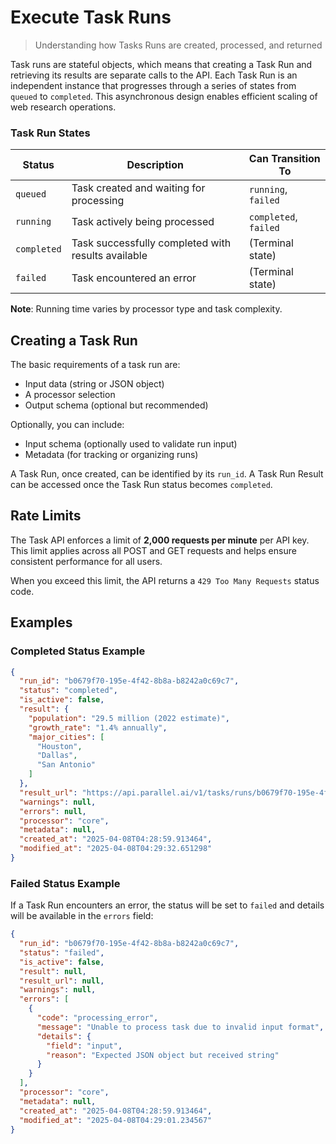 # Execute Task Runs

> Understanding how Tasks Runs are created, processed, and returned

Task runs are stateful objects, which means that creating a Task Run and retrieving its results are separate calls to the API. Each Task Run is an independent instance that progresses through a series of states from `queued` to `completed`. This asynchronous design enables efficient scaling of web research operations.

### Task Run States

| Status      | Description                                        | Can Transition To     |
| ----------- | -------------------------------------------------- | --------------------- |
| `queued`    | Task created and waiting for processing            | `running`, `failed`   |
| `running`   | Task actively being processed                      | `completed`, `failed` |
| `completed` | Task successfully completed with results available | (Terminal state)      |
| `failed`    | Task encountered an error                          | (Terminal state)      |

**Note**: Running time varies by processor type and task complexity.

## Creating a Task Run

The basic requirements of a task run are:

* Input data (string or JSON object)
* A processor selection
* Output schema (optional but recommended)

Optionally, you can include:

* Input schema (optionally used to validate run input)
* Metadata (for tracking or organizing runs)

A Task Run, once created, can be identified by its `run_id`. A Task Run Result can be accessed once the Task Run status becomes `completed`.

## Rate Limits

The Task API enforces a limit of **2,000 requests per minute** per API key. This limit applies across all POST and GET requests and helps ensure consistent performance for all users.

When you exceed this limit, the API returns a `429 Too Many Requests` status code.

## Examples

### Completed Status Example

```json  theme={"system"}
{
  "run_id": "b0679f70-195e-4f42-8b8a-b8242a0c69c7",
  "status": "completed",
  "is_active": false,
  "result": {
    "population": "29.5 million (2022 estimate)",
    "growth_rate": "1.4% annually",
    "major_cities": [
      "Houston",
      "Dallas",
      "San Antonio"
    ]
  },
  "result_url": "https://api.parallel.ai/v1/tasks/runs/b0679f70-195e-4f42-8b8a-b8242a0c69c7/result",
  "warnings": null,
  "errors": null,
  "processor": "core",
  "metadata": null,
  "created_at": "2025-04-08T04:28:59.913464",
  "modified_at": "2025-04-08T04:29:32.651298"
}
```

### Failed Status Example

If a Task Run encounters an error, the status will be set to `failed` and details will be available in the `errors` field:

```json  theme={"system"}
{
  "run_id": "b0679f70-195e-4f42-8b8a-b8242a0c69c7",
  "status": "failed",
  "is_active": false,
  "result": null,
  "result_url": null,
  "warnings": null,
  "errors": [
    {
      "code": "processing_error",
      "message": "Unable to process task due to invalid input format",
      "details": {
        "field": "input",
        "reason": "Expected JSON object but received string"
      }
    }
  ],
  "processor": "core",
  "metadata": null,
  "created_at": "2025-04-08T04:28:59.913464",
  "modified_at": "2025-04-08T04:29:01.234567"
}
```

